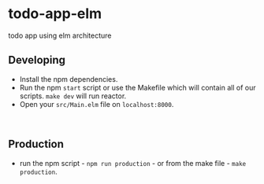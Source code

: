# todo-app-elm
todo app using elm architecture
</br>

## Developing
- Install the npm dependencies.
- Run the npm `start` script or use the Makefile which will contain all of our scripts. `make dev` will run reactor.
- Open your `src/Main.elm` file on `localhost:8000`.
</br>

## Production
- run the npm script - `npm run production` - or from the make file - `make production`.